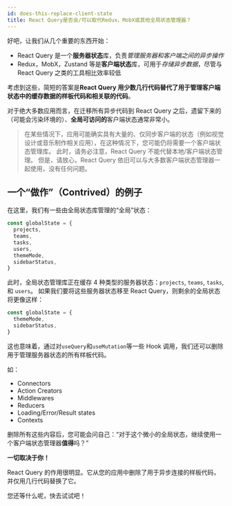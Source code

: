 ```yaml
---
id: does-this-replace-client-state
title: React Query是否会/可以取代Redux，MobX或其他全局状态管理器？
---
```


好吧，让我们从几个重要的东西开始：

- React Query 是一个**服务器状态**库，负责*管理服务器和客户端之间的异步操作*
- Redux，MobX，Zustand 等是**客户端状态**库，可用于*存储异步数据*，尽管与 React Query 之类的工具相比效率较低

考虑到这些，简短的答案是**React Query 用少数几行代码替代了用于管理客户端状态中的缓存数据的样板代码和相关联的代码**。

对于绝大多数应用而言，在迁移所有异步代码到 React Query 之后，遗留下来的（可能会污染环境的）、**全局可访问的**客户端状态通常非常小。

> 在某些情况下，应用可能确实具有大量的、仅同步客户端的状态（例如视觉设计或音乐制作相关应用），在这种情况下，您可能仍将需要一个客户端状态管理库。
> 此时，请务必注意，React Query 不能代替本地/客户端状态管理。
> 但是，请放心，React Query 依旧可以与大多数客户端状态管理器一起使用，没有任何问题。

## 一个“做作”（Contrived）的例子

在这里，我们有一些由全局状态库管理的“全局”状态：

```js
const globalState = {
  projects,
  teams,
  tasks,
  users,
  themeMode,
  sidebarStatus,
}
```

此时，全局状态管理库正在缓存 4 种类型的服务器状态：`projects`, `teams`, `tasks`, 和 `users`。
如果我们要将这些服务器状态移至 React Query，则剩余的全局状态将更像这样：

```js
const globalState = {
  themeMode,
  sidebarStatus,
}
```

这也意味着，通过对`useQuery`和`useMutation`等一些 Hook 调用，我们还可以删除用于管理服务器状态的所有样板代码。

如：

- Connectors
- Action Creators
- Middlewares
- Reducers
- Loading/Error/Result states
- Contexts

删除所有这些内容后，您可能会问自己：“对于这个微小的全局状态，继续使用一个客户端状态管理器**值得**吗？”

**一切取决于你！**

React Query 的作用很明显。它从您的应用中删除了用于异步连接的样板代码，并仅用几行代码替换了它。

您还等什么呢，快去试试吧！
